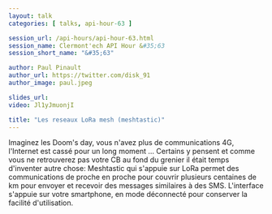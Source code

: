 ```yaml
---
layout: talk
categories: [ talks, api-hour-63 ]

session_url: /api-hours/api-hour-63.html
session_name: Clermont'ech API Hour &#35;63
session_short_name: "&#35;63"

author: Paul Pinault
author_url: https://twitter.com/disk_91
author_image: paul.jpeg

slides_url:
video: Jl1yJmuonjI 

title: "Les reseaux LoRa mesh (meshtastic)"
---
```



Imaginez les Doom's day, vous n'avez plus de communications 4G, l'Internet est
cassé pour un long moment ... Certains y pensent et comme vous ne retrouverez
pas votre CB au fond du grenier il était temps d'inventer autre chose:
Meshtastic qui s'appuie sur LoRa permet des communications de proche en proche
pour couvrir plusieurs centaines de km pour envoyer et recevoir des messages
similaires à des SMS. L'interface s'appuie sur votre smartphone, en mode
déconnecté pour conserver la facilité d'utilisation.

